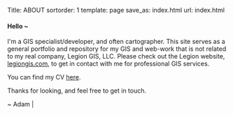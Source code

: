 Title: ABOUT
sortorder: 1
template: page
save_as: index.html
url: index.html

#### Hello ~

I'm a GIS specialist/developer, and often cartographer. This site serves as a general portfolio and repository for my GIS and web-work that is not related to my real company, Legion GIS, LLC. Please check out the Legion website, [legiongis.com](http://legiongis.com), to get in contact with me for professional GIS services.

You can find my CV [here](pages/cv.html).

Thanks for looking, and feel free to get in touch.

~ Adam | <a class="email-address-txt"></a>
